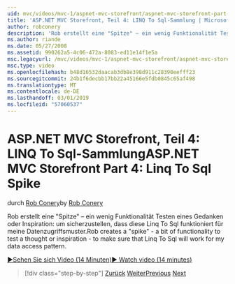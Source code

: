 ```yaml
---
uid: mvc/videos/mvc-1/aspnet-mvc-storefront/aspnet-mvc-storefront-part-4-linq-to-sql-spike
title: 'ASP.NET MVC Storefront, Teil 4: LINQ To Sql-Sammlung | Microsoft-Dokumentation'
author: robconery
description: 'Rob erstellt eine "Spitze" – ein wenig Funktionalität Testen eines Gedanken oder Inspiration: um sicherzustellen, dass diese Linq To Sql funktioniert für meine Datenzugriffsmuster.'
ms.author: riande
ms.date: 05/27/2008
ms.assetid: 990262a5-4c06-472a-8083-ed11e14f1e5a
msc.legacyurl: /mvc/videos/mvc-1/aspnet-mvc-storefront/aspnet-mvc-storefront-part-4-linq-to-sql-spike
msc.type: video
ms.openlocfilehash: b48d16532daacab3db8e398d911c28390eefff23
ms.sourcegitcommit: 24b1f6decbb17bb22a45166e5fdb0845c65af498
ms.translationtype: MT
ms.contentlocale: de-DE
ms.lasthandoff: 03/01/2019
ms.locfileid: "57060537"
---
```

<a name="aspnet-mvc-storefront-part-4-linq-to-sql-spike"></a><span data-ttu-id="a2b0c-103">ASP.NET MVC Storefront, Teil 4: LINQ To Sql-Sammlung</span><span class="sxs-lookup"><span data-stu-id="a2b0c-103">ASP.NET MVC Storefront Part 4: Linq To Sql Spike</span></span>
====================
<span data-ttu-id="a2b0c-104">durch [Rob Conery](https://github.com/robconery)</span><span class="sxs-lookup"><span data-stu-id="a2b0c-104">by [Rob Conery](https://github.com/robconery)</span></span>

<span data-ttu-id="a2b0c-105">Rob erstellt eine "Spitze" – ein wenig Funktionalität Testen eines Gedanken oder Inspiration: um sicherzustellen, dass diese Linq To Sql funktioniert für meine Datenzugriffsmuster.</span><span class="sxs-lookup"><span data-stu-id="a2b0c-105">Rob creates a "spike" - a bit of functionality to test a thought or inspiration - to make sure that Linq To Sql will work for my data access pattern.</span></span>

[<span data-ttu-id="a2b0c-106">&#9654;Sehen Sie sich Video (14 Minuten)</span><span class="sxs-lookup"><span data-stu-id="a2b0c-106">&#9654; Watch video (14 minutes)</span></span>](https://channel9.msdn.com/Blogs/ASP-NET-Site-Videos/aspnet-mvc-storefront-part-4-linq-to-sql-spike)

> [!div class="step-by-step"]
> <span data-ttu-id="a2b0c-107">[Zurück](aspnet-mvc-storefront-part-3-pipes-and-filters.md)
> [Weiter](aspnet-mvc-storefront-part-5-globalization.md)</span><span class="sxs-lookup"><span data-stu-id="a2b0c-107">[Previous](aspnet-mvc-storefront-part-3-pipes-and-filters.md)
[Next](aspnet-mvc-storefront-part-5-globalization.md)</span></span>
